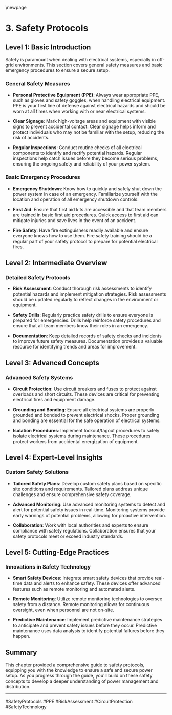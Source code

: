 \newpage
# 3. Safety Protocols

## Level 1: Basic Introduction

Safety is paramount when dealing with electrical systems, especially in off-grid environments. This section covers general safety measures and basic emergency procedures to ensure a secure setup.

### General Safety Measures

- **Personal Protective Equipment (PPE)**: Always wear appropriate PPE, such as gloves and safety goggles, when handling electrical equipment. PPE is your first line of defense against electrical hazards and should be worn at all times when working with or near electrical systems.

- **Clear Signage**: Mark high-voltage areas and equipment with visible signs to prevent accidental contact. Clear signage helps inform and protect individuals who may not be familiar with the setup, reducing the risk of accidents.

- **Regular Inspections**: Conduct routine checks of all electrical components to identify and rectify potential hazards. Regular inspections help catch issues before they become serious problems, ensuring the ongoing safety and reliability of your power system.

### Basic Emergency Procedures

- **Emergency Shutdown**: Know how to quickly and safely shut down the power system in case of an emergency. Familiarize yourself with the location and operation of all emergency shutdown controls.

- **First Aid**: Ensure that first aid kits are accessible and that team members are trained in basic first aid procedures. Quick access to first aid can mitigate injuries and save lives in the event of an accident.

- **Fire Safety**: Have fire extinguishers readily available and ensure everyone knows how to use them. Fire safety training should be a regular part of your safety protocol to prepare for potential electrical fires.

## Level 2: Intermediate Overview

### Detailed Safety Protocols

- **Risk Assessment**: Conduct thorough risk assessments to identify potential hazards and implement mitigation strategies. Risk assessments should be updated regularly to reflect changes in the environment or equipment.

- **Safety Drills**: Regularly practice safety drills to ensure everyone is prepared for emergencies. Drills help reinforce safety procedures and ensure that all team members know their roles in an emergency.

- **Documentation**: Keep detailed records of safety checks and incidents to improve future safety measures. Documentation provides a valuable resource for identifying trends and areas for improvement.

## Level 3: Advanced Concepts

### Advanced Safety Systems

- **Circuit Protection**: Use circuit breakers and fuses to protect against overloads and short circuits. These devices are critical for preventing electrical fires and equipment damage.

- **Grounding and Bonding**: Ensure all electrical systems are properly grounded and bonded to prevent electrical shocks. Proper grounding and bonding are essential for the safe operation of electrical systems.

- **Isolation Procedures**: Implement lockout/tagout procedures to safely isolate electrical systems during maintenance. These procedures protect workers from accidental energization of equipment.

## Level 4: Expert-Level Insights

### Custom Safety Solutions

- **Tailored Safety Plans**: Develop custom safety plans based on specific site conditions and requirements. Tailored plans address unique challenges and ensure comprehensive safety coverage.

- **Advanced Monitoring**: Use advanced monitoring systems to detect and alert for potential safety issues in real-time. Monitoring systems provide early warnings of potential problems, allowing for proactive intervention.

- **Collaboration**: Work with local authorities and experts to ensure compliance with safety regulations. Collaboration ensures that your safety protocols meet or exceed industry standards.

## Level 5: Cutting-Edge Practices

### Innovations in Safety Technology

- **Smart Safety Devices**: Integrate smart safety devices that provide real-time data and alerts to enhance safety. These devices offer advanced features such as remote monitoring and automated alerts.

- **Remote Monitoring**: Utilize remote monitoring technologies to oversee safety from a distance. Remote monitoring allows for continuous oversight, even when personnel are not on-site.

- **Predictive Maintenance**: Implement predictive maintenance strategies to anticipate and prevent safety issues before they occur. Predictive maintenance uses data analysis to identify potential failures before they happen.

## Summary

This chapter provided a comprehensive guide to safety protocols, equipping you with the knowledge to ensure a safe and secure power setup. As you progress through the guide, you'll build on these safety concepts to develop a deeper understanding of power management and distribution.

---

#SafetyProtocols #PPE #RiskAssessment #CircuitProtection #SafetyTechnology
